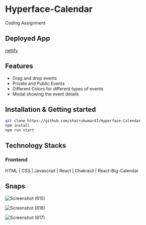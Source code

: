 # Hyperface-Calendar
Coding Assignment 
  
  
## Deployed App

[netlify](https://hyperface-calendar.netlify.app/)

## Features

- Drag and drop events
- Private and Public Events
- Different Colors for different types of events
- Modal showing the event details

## Installation & Getting started

```bash
git clone https://github.com/shatrukumar47/Hyperface-Calendar
npm install
npm run start
```

## Technology Stacks

### Frontend
 HTML | CSS | Javascript | React | ChakraUI | React-Big-Calendar


## Snaps
![Screenshot (615)](https://github.com/shatrukumar47/Hyperface-Calendar/assets/123942835/10ed6da8-cfee-430b-ae22-25496f873c29)

![Screenshot (616)](https://github.com/shatrukumar47/Hyperface-Calendar/assets/123942835/7ea7ba58-29da-4287-aa7a-7a87120d5ca2)

![Screenshot (617)](https://github.com/shatrukumar47/Hyperface-Calendar/assets/123942835/5d40ae62-8e7f-4ca4-82c7-881ff4a4fc90)











 
